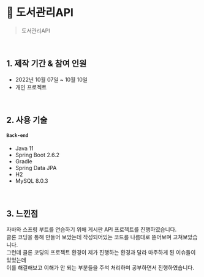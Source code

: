 # :pushpin: 도서관리API 
>도서관리API


</br>

## 1. 제작 기간 & 참여 인원
- 2022년 10월 07일 ~ 10월 10일
- 개인 프로젝트

</br>

## 2. 사용 기술
#### `Back-end`
  - Java 11
  - Spring Boot 2.6.2
  - Gradle
  - Spring Data JPA
  - H2
  - MySQL 8.0.3





</div>
</details>
    
</br>

## 3. 느낀점
자바와 스프링 부트를 연습하기 위해 게시판 API 프로젝트를 진행하였습니다.  
클론 코딩을 통해 만들어 보았는데 작성되어있는 코드를 나름대로 뜯어보며 고쳐보았습니다.  
그런데 클론 코딩의 프로젝트 환경이 제가 진행하는 환경과 달라 마주하게 된 이슈들이 있었는데  
이를 해결해보고 이해가 안 되는 부분들을 주석 처리하며 공부하면서 진행하였습니다.  
